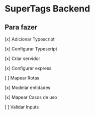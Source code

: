# SuperTags Backend

## Para fazer

[x] Adicionar Typescript

[x] Configurar Typescript
 
[x] Criar servidor
 
[x] Configurar express
 
[ ] Mapear Rotas
 
[x] Modelar entidades
 
[x] Mapear Casos de uso
 
[ ] Validar Inputs
